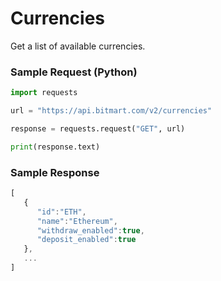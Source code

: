 # Currencies

Get a list of available currencies.

### Sample Request \(Python\)

```py
import requests

url = "https://api.bitmart.com/v2/currencies"

response = requests.request("GET", url)

print(response.text)
```

### Sample Response

```js
[
   {
      "id":"ETH",
      "name":"Ethereum",
      "withdraw_enabled":true,
      "deposit_enabled":true
   },
   ...
]
```



